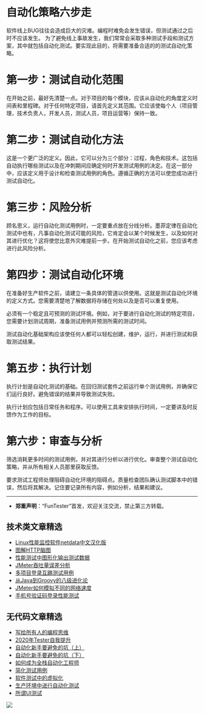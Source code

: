 # 自动化策略六步走



软件线上BUG往往会造成巨大的灾难。编程时难免会发生错误，但测试通过之后时不应该发生。
为了避免线上事故发生，我们常常会采取多种测试手段和测试方案，其中就包括自动化测试。要实现此目的，将需要准备合适的的测试自动化策略。

# 第一步：测试自动化范围

在开始之前，最好先清楚一点。对于项目的每个模块，应该从自动化的角度定义时间表和里程碑。对于任何特定项目，请首先定义其范围。它应该使每个人（项目管理，技术负责人，开发人员，测试人员，项目运营等）保持一致。 

# 第二步：测试自动化方法 
这是一个更广泛的定义。因此，它可以分为三个部分：过程，角色和技术。这包括自动执行哪些测试以及在冲刺期间应确定何时开发测试用例的决定。在这一部分中，应该定义用于设计和检查测试用例的角色。遵循正确的方法可以使您成功进行测试自动化。 

# 第三步：风险分析 
顾名思义，运行自动化测试用例时，一定要重点放在分线分析。墨菲定律在自动化测试中也有，凡事自动化测试可能的风险，它肯定会以某个时候发生，以及如何对其进行优化？这将使您比意外灾难提前一步。在开始测试自动化之前，您应该考虑进行此风险分析。 

# 第四步：测试自动化环境

在准备好生产软件之前，请建立一条具体的管道以供使用。这就是测试自动化环境的定义方式。您需要清楚地了解数据将存储在何处以及是否可以重复使用。

必须有一个稳定且可预测的测试环境。例如，对于要进行自动化测试的特定项目，您需要计划测试周期，准备测试用例并预测所需的测试时间。 

测试自动化基础架构应该使任何人都可以轻松创建，维护，运行，并进行测试和获取测试结果。

# 第五步：执行计划

执行计划是自动化测试的基础。在回归测试套件之前运行单个测试用例，并确保它们运行良好。避免错误的结果并导致测试失败。

执行计划应包括日常任务和程序。可以使用工具来安排执行时间，一定要讲及时反馈作为工作的目标。

# 第六步：审查与分析

筛选消耗更多时间的测试用例，并对其进行分析以进行优化。审查整个测试自动化策略，并从所有相关人员那里获取反馈。

要求测试工程师处理阻碍自动化环境的阻碍点。质量检查团队确认测试脚本中的错误，然后将其解决。记住要记录所有内容，例如分析，结果和建议。 


---
* **郑重声明**：“FunTester”首发，欢迎关注交流，禁止第三方转载。

## 技术类文章精选

- [Linux性能监控软件netdata中文汉化版](https://mp.weixin.qq.com/s/fdXtK-5WwKnxjLZdyg6-nA)
- [图解HTTP脑图](https://mp.weixin.qq.com/s/100Vm8FVEuXs0x6rDGTipw)
- [性能测试中图形化输出测试数据](https://mp.weixin.qq.com/s/EMvpYIsszdwBJFPIxztTvA)
- [JMeter吞吐量误差分析](https://mp.weixin.qq.com/s/jHKmFNrLmjpihnoigNNCSg)
- [多项目登录互踢测试用例](https://mp.weixin.qq.com/s/Nn_CUy_j7j6bUwHSkO0pCQ)
- [从Java到Groovy的八级进化论](https://mp.weixin.qq.com/s/QTrRHsD3w-zLGbn79y8yUg)
- [JMeter如何模拟不同的网络速度](https://mp.weixin.qq.com/s/1FCwNN2htfTGF6ItdkcCzw)
- [手机号验证码登录性能测试](https://mp.weixin.qq.com/s/i-j8fJAdcsJ7v8XPOnPDAw)

## 无代码文章精选

- [写给所有人的编程思维](https://mp.weixin.qq.com/s/Oj33UCnYfbUgzsBzEm2GPQ)
- [2020年Tester自我提升](https://mp.weixin.qq.com/s/vuhUp85_6Sbg6ReAN3TTSQ)
- [自动化新手要避免的坑（上）](https://mp.weixin.qq.com/s/MjcX40heTRhEgCFhInoqYQ)
- [自动化新手要避免的坑（下）](https://mp.weixin.qq.com/s/azDUo1IO5JgkJIS9n1CMRg)
- [如何成为全栈自动化工程师](https://mp.weixin.qq.com/s/j2rQ3COFhg939KLrgKr_bg)
- [简化测试用例](https://mp.weixin.qq.com/s/BhwfDqhN9yoa3Iul_Eu5TA)
- [软件测试中的虚拟化](https://mp.weixin.qq.com/s/zHyJiNFgHIo2ZaPFXsxQMg)
- [生产环境中进行自动化测试](https://mp.weixin.qq.com/s/JKEGRLOlgpINUxs-6mohzA)
- [所谓UI测试](https://mp.weixin.qq.com/s/wDvUy_BhQZCSCqrlC2j1qA)

![](https://mmbiz.qpic.cn/mmbiz_jpg/13eN86FKXzCxr0Sa2MXpNKicZE024zJm73r4hrjticMMYViagtaSXxwsyhmRmOrdXPXfS5zB2ILHtaqNSoWGRwa8Q/640?wx_fmt=jpeg&tp=webp&wxfrom=5&wx_lazy=1&wx_co=1)